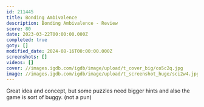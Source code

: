 ```yaml
---
id: 211445
title: Bonding Ambivalence
description: Bonding Ambivalence - Review
score: 80
date: 2023-03-22T00:00:00.000Z
completed: true
goty: []
modified_date: 2024-08-16T00:00:00.000Z
screenshots: []
videos: []
cover: //images.igdb.com/igdb/image/upload/t_cover_big/co5c2q.jpg
image: //images.igdb.com/igdb/image/upload/t_screenshot_huge/sci2w4.jpg
---
```

Great idea and concept, but some puzzles need bigger hints and also the game is sort of buggy. (not a pun)